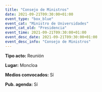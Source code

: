 ```yaml
---
title: "Consejo de Ministros"
date: 2021-09-21T09:30:00+01:00
event_type: "box_blue" 
event_cat: "Ministro de Universidades"
event_cat_old: "Presidencia"
event_time: 2021-09-21T09:30:00+01:00
event_desc_date: 2021-09-21T09:30:00+01:00
event_desc_info: "Consejo de Ministros"
---
```

<p class="card-light list_schedule_description"><b>Tipo acto:</b> Reunión
</p>
<p class="card-light list_schedule_description"><b>Lugar:</b> Moncloa
</p>
<p class="card-light list_schedule_description"><b>Medios convocados:</b> Sí
</p>
<p class="card-light list_schedule_description"><b>Pub. agenda:</b> Sí
</p>